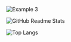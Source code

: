 ![Example 3](https://raw.githubusercontent.com/leviarista/github-profile-header-generator/main/social/examples/example-3.png)



![GitHub Readme Stats](https://github-readme-stats.vercel.app/api?username=octocat&show_icons=true&theme=synthwave)


![Top Langs](https://github-readme-stats.vercel.app/api/top-langs/?username=anuraghazra\&layout=compact)
